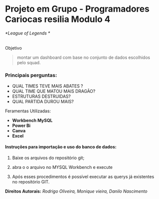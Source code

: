 # **Projeto em Grupo - Programadores Cariocas resilia Modulo 4**

###### *League of Legends *

Objetivo
> montar um dashboard com base no conjunto de dados
escolhidos pelo squad.
### Principais perguntas:


- QUAL TIMES TEVE MAIS ABATES ?
- QUAL TIME QUE MATOU MAIS DRAGÃO? 
- ESTRUTURAS DESTRUIDAS?
- QUAL PARTIDA DUROU MAIS?


Feramentas Utilizadas:
- **Workbench MySQL**
- **Power Bi**
- **Canva**
- **Excel**

#### Instruções para importação e uso do banco de dados:
1.	Baixe os arquivos do repositório git;
2.	abra o o arquivo no MYSQL Workbench e execute

3.	Após esses procedimentos é possível executar as querys já existentes no repositório GIT.


**Direitos Autorais:**
*Rodrigo Oliveira, Monique vieira, Danilo Nascimento*
